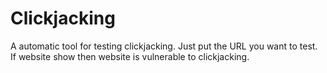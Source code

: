 # Clickjacking
A automatic tool for testing clickjacking. 
Just put the URL you want to test.
If website show then website is vulnerable to clickjacking.
